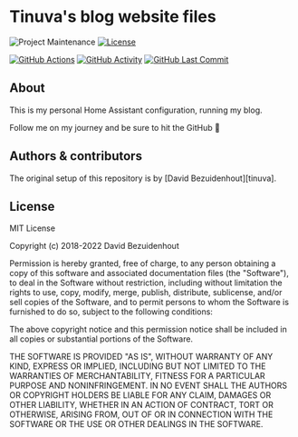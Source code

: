 # Tinuva's blog website files

![Project Maintenance][maintenance-shield]
[![License][license-shield]](LICENSE.md)

[![GitHub Actions][actions-shield]][actions]
[![GitHub Activity][commits-shield]][commits]
[![GitHub Last Commit][last-commit-shield]][commits]

## About

This is my personal Home Assistant configuration, running my blog.

Follow me on my journey and be sure to hit the GitHub :star2:

## Authors & contributors

The original setup of this repository is by [David Bezuidenhout][tinuva].

## License

MIT License

Copyright (c) 2018-2022 David Bezuidenhout

Permission is hereby granted, free of charge, to any person obtaining a copy
of this software and associated documentation files (the "Software"), to deal
in the Software without restriction, including without limitation the rights
to use, copy, modify, merge, publish, distribute, sublicense, and/or sell
copies of the Software, and to permit persons to whom the Software is
furnished to do so, subject to the following conditions:

The above copyright notice and this permission notice shall be included in all
copies or substantial portions of the Software.

THE SOFTWARE IS PROVIDED "AS IS", WITHOUT WARRANTY OF ANY KIND, EXPRESS OR
IMPLIED, INCLUDING BUT NOT LIMITED TO THE WARRANTIES OF MERCHANTABILITY,
FITNESS FOR A PARTICULAR PURPOSE AND NONINFRINGEMENT. IN NO EVENT SHALL THE
AUTHORS OR COPYRIGHT HOLDERS BE LIABLE FOR ANY CLAIM, DAMAGES OR OTHER
LIABILITY, WHETHER IN AN ACTION OF CONTRACT, TORT OR OTHERWISE, ARISING FROM,
OUT OF OR IN CONNECTION WITH THE SOFTWARE OR THE USE OR OTHER DEALINGS IN THE
SOFTWARE.

[commits-shield]: https://img.shields.io/github/commit-activity/y/tinuva/tinuva.github.io.svg
[commits]: https://github.com/tinuva/tinuva.github.io/commits/master
[contributors]: https://github.com/tinuva/tinuva.github.io/graphs/contributors
[frenck]: https://github.com/frenck
[actions-shield]: https://github.com/tinuva/tinuva.github.io/workflows/Gatsby%20Publish/badge.svg
[actions]: https://github.com/tinuva/tinuva.github.io/actions
[home-assistant]: https://home-assistant.io
[issue]: https://github.com/tinuva/tinuva.github.io/issues
[license-shield]: https://img.shields.io/github/license/tinuva/tinuva.github.io.svg
[maintenance-shield]: https://img.shields.io/maintenance/yes/2022.svg
[last-commit-shield]: https://img.shields.io/github/last-commit/tinuva/tinuva.github.io.svg
[stars-shield]: https://img.shields.io/github/stars/tinuva/tinuva.github.io.svg?style=social&label=Stars
[forks-shield]: https://img.shields.io/github/forks/tinuva/tinuva.github.io.svg?style=social&label=Forks
[watchers-shield]: https://img.shields.io/github/watchers/tinuva/tinuva.github.io.svg?style=social&label=Watchers